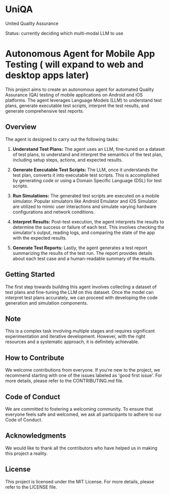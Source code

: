 # UniQA
United Quality Assurance

Status: 
currently deciding which multi-modal LLM to use 

# Autonomous Agent for Mobile App Testing ( will expand to web and desktop apps later)

This project aims to create an autonomous agent for automated Quality Assurance (QA) testing of mobile applications on Android and iOS platforms. The agent leverages Language Models (LLM) to understand test plans, generate executable test scripts, interpret the test results, and generate comprehensive test reports.

## Overview

The agent is designed to carry out the following tasks:

1. **Understand Test Plans:** The agent uses an LLM, fine-tuned on a dataset of test plans, to understand and interpret the semantics of the test plan, including setup steps, actions, and expected results.

2. **Generate Executable Test Scripts:** The LLM, once it understands the test plan, converts it into executable test scripts. This is accomplished by generating code or using a Domain Specific Language (DSL) for test scripts.

3. **Run Simulations:** The generated test scripts are executed on a mobile simulator. Popular simulators like Android Emulator and iOS Simulator are utilized to mimic user interactions and simulate varying hardware configurations and network conditions.

4. **Interpret Results:** Post-test execution, the agent interprets the results to determine the success or failure of each test. This involves checking the simulator's output, reading logs, and comparing the state of the app with the expected results.

5. **Generate Test Reports:** Lastly, the agent generates a test report summarizing the results of the test run. The report provides details about each test case and a human-readable summary of the results.

## Getting Started

The first step towards building this agent involves collecting a dataset of test plans and fine-tuning the LLM on this dataset. Once the model can interpret test plans accurately, we can proceed with developing the code generation and simulation components.

## Note

This is a complex task involving multiple stages and requires significant experimentation and iterative development. However, with the right resources and a systematic approach, it is definitely achievable.

## How to Contribute

We welcome contributions from everyone. If you're new to the project, we recommend starting with one of the issues labeled as 'good first issue'. For more details, please refer to the CONTRIBUTING.md file.

## Code of Conduct

We are committed to fostering a welcoming community. To ensure that everyone feels safe and welcomed, we ask all participants to adhere to our Code of Conduct.

## Acknowledgments

We would like to thank all the contributors who have helped us in making this project a reality.

## License

This project is licensed under the MIT License. For more details, please refer to the LICENSE file.
